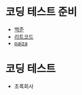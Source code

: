 # 코딩 테스트 준비
 - [백준](https://www.acmicpc.net)
 - [리트코드](https://www.leetcode.com)
 - [paiza](https://paiza.jp/works/mypage)

# 코딩 테스트
 - 초록회사
